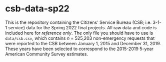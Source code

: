 # csb-data-sp22

This is the repository containing the Citizens' Service Bureau (CSB; i.e. 3-1-1 service) data for the Spring 2022 final projects. All raw data and code is included here for *reference only*. The only file you should have to use is `data/csb.csv`, which contains *n* = 525,203 non-emergency requests that were reported to the CSB between January 1, 2015 and December 31, 2019. These years have been selected to correspond to the 2015-2019 5-year American Community Survey estimates.
